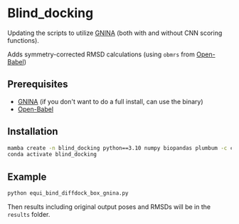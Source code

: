 # Blind_docking
Updating the scripts to utilize [GNINA](https://github.com/gnina/gnina) (both with and without CNN scoring functions).

Adds symmetry-corrected RMSD calculations (using `obmrs` from [Open-Babel](https://github.com/openbabel/openbabel))

## Prerequisites
- [GNINA](https://github.com/gnina/gnina) (if you don't want to do a full install, can use the binary)
- [Open-Babel](https://github.com/openbabel/openbabel)

## Installation

```bash
mamba create -n blind_docking python==3.10 numpy biopandas plumbum -c conda-forge
conda activate blind_docking
```

## Example

```bash
python equi_bind_diffdock_box_gnina.py
```
Then results including original output poses and RMSDs will be in the `results` folder.
